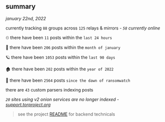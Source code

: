 
## summary
_january 22nd, 2022_

currently tracking `88` groups across `125` relays & mirrors - _`58` currently online_

⏲ there have been `11` posts within the `last 24 hours`

🦈 there have been `206` posts within the `month of january`

🪐 there have been `1053` posts within the `last 90 days`

🏚 there have been `202` posts within the `year of 2022`

🦕 there have been `2564` posts `since the dawn of ransomwatch`

there are `43` custom parsers indexing posts

_`20` sites using v2 onion services are no longer indexed - [support.torproject.org](https://support.torproject.org/onionservices/v2-deprecation/)_

> see the project [README](https://github.com/thetanz/ransomwatch#ransomwatch--) for backend technicals
